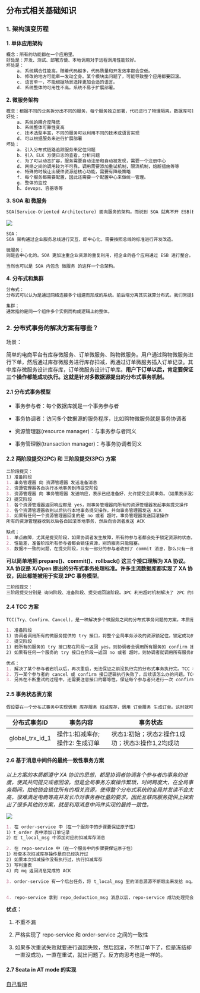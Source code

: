 ## 分布式相关基础知识

### 1. 架构演变历程

**1. 单体应用架构**

```markdown
概念：所有的功能都在一个应用里。
好处是：开发、测试、部署方便、本地调用对于远程调用性能较好。
坏处是：
    a. 系统耦合性能高，随着代码越多，代码质量和开发效率都会变低。
    b. 修改的地方可能牵一发动全身。某个模块出问题了，可能导致整个应用都要回滚。
    c. 语言单一，不能根据场景选择更加合适的语言。
    d. 系统整体的可用性不高。系统不易于扩展部署。
```

**2. 微服务架构**

```markdown
概念：根据不同的业务拆分出不同的服务，每个服务独立部署，代码进行了物理隔离。数据库可能也拆分出来，每个服务维护的是自己的数据库。数据库之间的数据通过接口传递。
好处：
    a. 系统的耦合度降低
    b. 系统整体可靠性变高
    c. 技术选型丰富，不同的服务可以利用不同的技术或语言实现
    d. 可以根据服务来进行扩展部署
坏处：
    a. 引入分布式链路追踪服务来定位问题
    b. 引入 ELK 方便日志的查看，分析问题
    c. 为了可以动态扩容，服务需要自动注册和自动被发现，需要一个注册中心
    d. 网络之间的调用较为不可靠，调用需要添加重试机制，限流机制，熔断措施等等
    e. 特殊的时候让出硬件资源给核心功能，需要有降级策略
    f. 每个服务都需要配置，因此还需要一个配置中心来做统一管理。
    g. 整体的监控
    h. devops、容器等等
```

**3. SOA 和 微服务**

```markdown
SOA(Service-Oriented Architecture) 面向服务的架构。而说到 SOA 就离不开 ESB(Enterprise Service Bus) SOA 和 微服务 一样都是面向服务的。
```

![](/Users/cqj/project/private/leetcode-practice/statics/soa_architecture.jpg)

```markdown
SOA：
SOA 架构通过企业服务总线进行交互，即中心化，需要按照总线的标准进行开发改造。

微服务：
则是去中心化的。SOA 更加注重企业资源的重复利用，把企业的各个应用通过 ESB 进行整合。微服务注重的是应用级别的服务划分，使得应用内服务边界清晰，易扩展。

当然也可以是 SOA 内包含 微服务 的这样一个总架构。
```

**4. 分布式和集群**

```markdown
分布式：
分布式可以认为是通过网络连接多个组建而形成的系统。前后端分离其实就算分布式。我们常提到的分布式是指不同的组件通过协作构成的系统。

集群：
通常指的是同一个组件多个实例而构成逻辑上的整体。
```

### 2. 分布式事务的解决方案有哪些？

场景：

简单的电商平台有库存微服务、订单微服务、购物微服务。用户通过购物微服务进行下单，然后通过库存微服务进行库存扣减，再通过订单微服务插入订单记录。其中库存微服务设计库存库，订单微服务设计订单库。**用户下订单以后，肯定要保证三个操作都能成功执行。这就是针对多数据源提出的分布式事务机制。**

#### 2.1 分布式事务模型

+ 事务参与者：每个数据库就是一个事务参与者

+ 事务协调者：访问多个数据源的服务程序，比如购物微服务就是事务协调者

+ 资源管理器(resource manager)：与事务参与者同义

+ 事务管理器(transaction manager)：与事务协调者同义

#### 2.2 两阶段提交(2PC) 和 三阶段提交(3PC) 方案

```markdown
二阶段提交：
1) 准备阶段
1. 事务管理器 向 资源管理器 发送准备消息
2. 资源管理器各自执行本地事务到待提交阶段
3. 资源管理器 向 事务管理器 发送响应，表示已经准备好，允许提交全局事务。（如果表示没准备好，可能是因为无法拿到所需的本地资源，因为被其他的本地事务锁住了，或者超时）
2) 提交阶段
1. 各个资源管理器返回响应都是 yes，则事务管理器向所有的资源管理器发起事务提交操作
2. 各个资源管理器收到以后执行本地事务提交操作，并向事务管理器发送 ACK
3. 如果有任何一个资源管理器回复的是 no 或者 超时，事务管理器发送回滚操作
所有的资源管理器收到以后各自回滚本地事务，然后向协调者发送 ACK

缺点：
1. 单点故障，尤其是提交阶段，如果协调者发生故障，所有的参与者都会处于锁定资源的状态，无法下行。如果协调者宕机了，即使再重新选举一个，它也不知道这个事务是否已经被提交了。
2. 性能差，准备阶段所有参与者都会锁住资源，别的服务只能阻塞。
3. 数据不一致的问题，在提交阶段，只有一部分的参与者收到了 commit 消息，那么只有一部分参与者提交成功。另一部分参与者还在阻塞状态。这时候分布式系统就会出现数据不一致的情况了。
```

**可以简单地把 prepare()、commit()、rollback() 这三个接口理解为 XA 协议。XA 协议是 X/Open 提出的分布式事务处理标准。许多主流数据库都实现了 XA 协议，因此都能被用于实现 2PC 事务模型**。

```markdown
三阶段提交：
三阶段提交分别是 询问阶段、准备阶段、提交或回滚阶段。3PC 利用超时机制解决了 2PC 的同步阻塞问题，避免了资源被永久的锁定，但是同样无法应对类似宕机的问题，只是出现多数据源中数据不一致的问题的概率更加小罢了。
```

#### 2.4 TCC 方案

```markdown
TCC(Try、Confirm、Cancel)，是一种解决多个微服务之间的分布式事务问题的方案。本质是一个应用层面的 2PC, 同样可以分为两个阶段。是由支付宝团队提出的，被广泛地应用于金融系统中。比如说我们买币，部分金额会先被冻结，由此猜想，这个就是 TCC 的第一个阶段。

1. 准备阶段
1) 协调者调用所有的微服务提供的 try 接口，将整个全局事务涉及的资源锁定住，锁定成功的话，try 接口向协调者返回 yes。
2. 提交阶段
1) 若所有的服务的 try 接口都在阶段一返回 yes，则协调者会调用所有服务的 confirm 接口，然后各个服务进行事务提交
2) 如果有任何一个服务的 try 接口在阶段一返回 no 或者 超时，则协调者就调用所有服务的 cancel 接口

优点：
1. 解决了某个参与者宕机以后，再次重启，无法保证之前没执行完的分布式事务执行完。TCC 框架需要记录一些分布式事务的活动日志的，保存分布式事务运行的各个阶段和状态。
2. 万一某个参与者的 cancel 或 confirm 接口逻辑执行失败了，后续该怎么办的问题。TCC 框架会一直进行重试，直到 confirm 或 cancel 接口都返回 ACK。
3. 另外在不断重试的过程中，还需要注意接口的幂等性。保证每个参与者只进行一次 confirm 或 cancel。
```

#### 2.5 事务状态表方案

```markdown
假设要在一个分布式事务中实现调用 库存服务 扣减库存，调用 订单服务 生成订单。这时就可以维护一张如下的事务状态表。初始状态为1，然后每成功调用一个服务就更新一次状态，最后所有的服务都调用成功，状态更新到3。哪一步没成功就一直重试，如果事务状态置为 error，告警，人工介入干预。每个服务的接口都需要根据全局的分布式 ID 做幂等。
```

| 分布式事务ID         | 事务内容                | 事务状态                          |
| --------------- | ------------------- | ----------------------------- |
| global_trx_id_1 | 操作1:扣减库存; 操作2: 生成订单 | 状态1:初始；状态2:操作1成功；状态3:操作1,2均成功 |

#### 2.6 基于消息中间件的最终一致性事务方案

*以上方案的本质都遵守 XA 协议的思想，都是协调者协调各个参与者的事务的进度，使其共同提交或者回滚。但是全局事务方案操作繁琐，时间跨度大，在全局事务期间，拍他锁会锁住所有的相关资源，使得整个分布式系统的全局并发读不会太高，很难满足电商等高并发长巾对事务吞吐量的要求。因此互联网服务提供上探索出了很多其他的方案，就是利用消息中间件实现的最终一致性。*

![](/Users/cqj/project/private/leetcode-practice/statics/mq_lock.jpg)

```markdown
1. 在 order-service 中（在一个服务中的步骤要保证原子性）
1）t_order 表中添加订单记录
2）在 t_local_msg 中添加对应的扣减库存消息

2. 在 repo-service 中（在一个服务中的步骤要保证原子性）
1）检查本次扣减库存操作是否已经执行过
2) 如果本次扣减操作没有执行过，执行扣减库存
3) 写判重表
4) 向 mq 返回消息完成的 ACK

3. order-service 有一个后台任务，将 t_local_msg 里的消息源源不断取出来发给 mq。得到 mq 的 ACK 以后，在本地的 t_local_msg 表中删除这条记录。另外保证消息发送到 mq 里面是有序的就行。


4. repo-service 拿到 repo_deduction_msg 消息以后，repo-service 成功处理完会向 mq 响应 ACK，mq 收到这个 ACK 才会认为 repo-service 成功处理了。否则就重复推送。repo-service 要做幂等性处理。可能是在 repo-service 中维护了一张判重表，成功处理过的消息 ID 就不再处理了。
```

**优点：**

1. 不重不漏

2. 严格实现了 repo-service 和 order-service 之间的一致性

3. 如果多次重试失败就要进行返回失败，然后回滚，不然订单下了，但是冻结却一直没成功，一直在重试，就出问题了。反方向思考也是一样的。

#### 2.7 Seata in AT mode 的实现

[自己看吧](https://mp.weixin.qq.com/s/ujRRtdLOeKEHsHrtDRNXGA)


